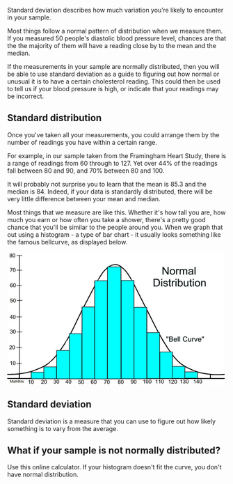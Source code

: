 Standard deviation describes how much variation you’re likely to encounter in your sample.

Most things follow a normal pattern of distribution when we measure them.  If you measured 50 people's diastolic blood pressure level, chances are that the the majority of them will have a reading close by to the mean and the median. 

If the measurements in your sample are normally distributed, then you will be able to use standard deviation as a guide to figuring out how normal or unusual it is to have a certain cholesterol reading.  This could then be used to tell us if your blood pressure is high, or indicate that your readings may be incorrect.

## Standard distribution

Once you've taken all your measurements, you could arrange them by the number of readings you have within a certain range.

For example, in our sample taken from the Framingham Heart Study, there is a range of readings from 60 through to 127. Yet over 44% of the readings fall between 80 and 90, and 70% between 80 and 100. 

It will probably not surprise you to learn that the mean is 85.3 and the median is 84.  Indeed, if your data is standardly distributed, there will be very little difference between your mean and median.

Most things that we measure are like this.  Whether it's how tall you are, how much you earn or how often you take a shower, there's a pretty good chance that you'll be similar to the people around you.  When we graph that out using a histogram - a type of bar chart - it usually looks something like the famous bellcurve, as displayed below.

![Standard distribution](https://github.com/Chris-Rawson/Why-numbers-matter/blob/master/normalturqa.jpg)

## Standard deviation

Standard deviation is a measure that you can use to figure out how likely something is to vary from the average.

## What if your sample is not normally distributed?
Use this online calculator.  If your histogram doesn't fit the curve, you don't have normal distribution.
